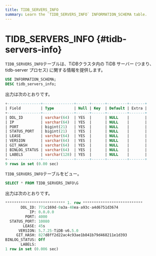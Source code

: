```yaml
---
title: TIDB_SERVERS_INFO
summary: Learn the `TIDB_SERVERS_INFO` INFORMATION_SCHEMA table.
---
```


# TIDB_SERVERS_INFO {#tidb-servers-info}

`TIDB_SERVERS_INFO`テーブルは、TiDBクラスタ内の TiDB サーバー (つまり、tidb-server プロセス) に関する情報を提供します。

```sql
USE INFORMATION_SCHEMA;
DESC tidb_servers_info;
```

出力は次のとおりです。

```sql
+---------------+--------------+------+------+---------+-------+
| Field         | Type         | Null | Key  | Default | Extra |
+---------------+--------------+------+------+---------+-------+
| DDL_ID        | varchar(64)  | YES  |      | NULL    |       |
| IP            | varchar(64)  | YES  |      | NULL    |       |
| PORT          | bigint(21)   | YES  |      | NULL    |       |
| STATUS_PORT   | bigint(21)   | YES  |      | NULL    |       |
| LEASE         | varchar(64)  | YES  |      | NULL    |       |
| VERSION       | varchar(64)  | YES  |      | NULL    |       |
| GIT_HASH      | varchar(64)  | YES  |      | NULL    |       |
| BINLOG_STATUS | varchar(64)  | YES  |      | NULL    |       |
| LABELS        | varchar(128) | YES  |      | NULL    |       |
+---------------+--------------+------+------+---------+-------+
9 rows in set (0.00 sec)
```

`TIDB_SERVERS_INFO`テーブルをビュー。

```sql
SELECT * FROM TIDB_SERVERS_INFO\G
```

出力は次のとおりです。

```sql
*************************** 1. row ***************************
       DDL_ID: 771c169d-0a3a-48ea-a93c-a4d6751d3674
           IP: 0.0.0.0
         PORT: 4000
  STATUS_PORT: 10080
        LEASE: 45s
      VERSION: 5.7.25-TiDB-v6.5.0
     GIT_HASH: 827d8ff2d22ac4c93ae1b841b79d468211e1d393
BINLOG_STATUS: Off
       LABELS:
1 row in set (0.006 sec)
```
